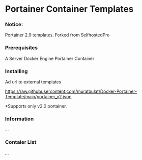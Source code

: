 # Portainer Container Templates

### Notice:
Portainer 2.0 templates.
Forked from SelfhostedPro

### Prerequisites
A Server
Docker Engine
Portainer Container

### Installing
Ad url to external templates

https://raw.githubusercontent.com/muratbulat/Docker-Portainer-Template/main/portainer_v2.json

*Supports only v2.0 portainer.

### Information
...

### Contaier List
...
